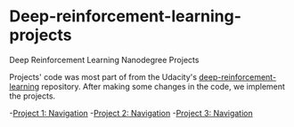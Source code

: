 # Deep-reinforcement-learning-projects
Deep Reinforcement Learning Nanodegree Projects

Projects' code was most part of from the Udacity's [deep-reinforcement-learning](https://github.com/udacity/deep-reinforcement-learning) repository. After making some changes in the code, we implement the projects.

-[Project 1: Navigation](https://github.com/udisinghania/Deep-reinforcement-learning-projects/tree/master/P1_Navigation)
-[Project 2: Navigation](https://github.com/udisinghania/Deep-reinforcement-learning-projects/tree/master/P1_Navigation)
-[Project 3: Navigation](https://github.com/udisinghania/Deep-reinforcement-learning-projects/tree/master/P1_Navigation)







